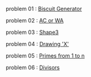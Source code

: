 problem 01 : [ Biscuit Generator ](https://atcoder.jp/contests/abc125/tasks/abc125_a?lang=en)

problem 02 : [ AC or WA ](https://atcoder.jp/contests/abc152/tasks/abc152_a?lang=en)

problem 03 : [ Shape3 ](https://codeforces.com/group/MWSDmqGsZm/contest/219432/problem/W)

problem 04 : [ Drawing 'X' ](https://codeforces.com/group/MWSDmqGsZm/contest/326907/problem/B)

problem 05 : [ Primes from 1 to n ](https://codeforces.com/group/MWSDmqGsZm/contest/219432/problem/J)

problem 06 : [ Divisors ](https://codeforces.com/group/MWSDmqGsZm/contest/219432/problem/K)
